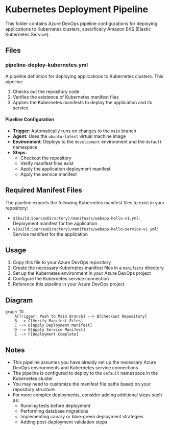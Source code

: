 # Kubernetes Deployment Pipeline

This folder contains Azure DevOps pipeline configurations for deploying applications to Kubernetes clusters, specifically Amazon EKS (Elastic Kubernetes Service).

## Files

### pipeline-deploy-kubernetes.yml

A pipeline definition for deploying applications to Kubernetes clusters. This pipeline:

1. Checks out the repository code
2. Verifies the existence of Kubernetes manifest files
3. Applies the Kubernetes manifests to deploy the application and its service

#### Pipeline Configuration

- **Trigger**: Automatically runs on changes to the `main` branch
- **Agent**: Uses the `ubuntu-latest` virtual machine image
- **Environment**: Deploys to the `development` environment and the `default` namespace
- **Steps**:
  - Checkout the repository
  - Verify manifest files exist
  - Apply the application deployment manifest
  - Apply the service manifest

## Required Manifest Files

The pipeline expects the following Kubernetes manifest files to exist in your repository:

- `$(Build.SourcesDirectory)/manifests/webapp-hello-v1.yml`: Deployment manifest for the application
- `$(Build.SourcesDirectory)/manifests/webapp-hello-service-v1.yml`: Service manifest for the application

## Usage

1. Copy this file to your Azure DevOps repository
2. Create the necessary Kubernetes manifest files in a `manifests` directory
3. Set up the Kubernetes environment in your Azure DevOps project
4. Configure the Kubernetes service connection
5. Reference this pipeline in your Azure DevOps project

## Diagram

```mermaid
graph TD
    A[Trigger: Push to Main Branch] --> B[Checkout Repository]
    B --> C[Verify Manifest Files]
    C --> D[Apply Deployment Manifest]
    D --> E[Apply Service Manifest]
    E --> F[Deployment Complete]
```

## Notes

- This pipeline assumes you have already set up the necessary Azure DevOps environments and Kubernetes service connections
- The pipeline is configured to deploy to the `default` namespace in the Kubernetes cluster
- You may need to customize the manifest file paths based on your repository structure
- For more complex deployments, consider adding additional steps such as:
  - Running tests before deployment
  - Performing database migrations
  - Implementing canary or blue-green deployment strategies
  - Adding post-deployment validation steps
